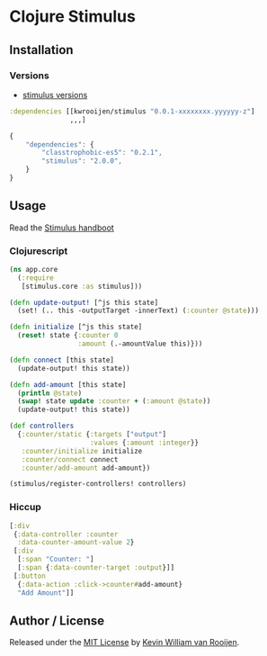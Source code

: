 # Clojure Stimulus

## Installation

### Versions

* [stimulus versions](http://repo.clojars.org/kwrooijen/stimulus/0.0.1-SNAPSHOT/)

```clojure
:dependencies [[kwrooijen/stimulus "0.0.1-xxxxxxxx.yyyyyy-z"]
               ,,,]
```

```javascript
{
    "dependencies": {
        "classtrophobic-es5": "0.2.1",
        "stimulus": "2.0.0",
    }
}
```

## Usage

Read the [Stimulus handboot](https://stimulus.hotwire.dev/handbook/introduction)


### Clojurescript

```clojure
(ns app.core
  (:require
   [stimulus.core :as stimulus]))

(defn update-output! [^js this state]
  (set! (.. this -outputTarget -innerText) (:counter @state)))

(defn initialize [^js this state]
  (reset! state {:counter 0
                 :amount (.-amountValue this)}))

(defn connect [this state]
  (update-output! this state))

(defn add-amount [this state]
  (println @state)
  (swap! state update :counter + (:amount @state))
  (update-output! this state))

(def controllers
  {:counter/static {:targets ["output"]
                    :values {:amount :integer}}
   :counter/initialize initialize
   :counter/connect connect
   :counter/add-amount add-amount})

(stimulus/register-controllers! controllers)
```

### Hiccup

```clojure
[:div
 {:data-controller :counter
  :data-counter-amount-value 2}
 [:div
  [:span "Counter: "]
  [:span {:data-counter-target :output}]]
 [:button
  {:data-action :click->counter#add-amount}
  "Add Amount"]]
```

## Author / License

Released under the [MIT License] by [Kevin William van Rooijen].

[Kevin William van Rooijen]: https://twitter.com/kwrooijen

[MIT License]: https://github.com/kwrooijen/stimulus/blob/master/LICENSE
